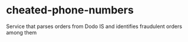 # cheated-phone-numbers
Service that parses orders from Dodo IS and identifies fraudulent orders among them
